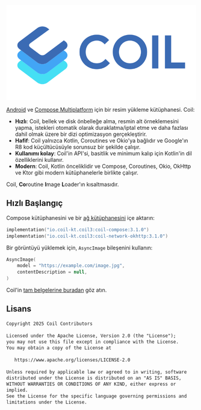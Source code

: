 ![Coil](logo.svg)

[Android](https://www.android.com/) ve [Compose Multiplatform](https://www.jetbrains.com/lp/compose-multiplatform/) için bir resim yükleme kütüphanesi. Coil:

- **Hızlı**: Coil, bellek ve disk önbelleğe alma, resmin alt örneklemesini yapma, istekleri otomatik olarak duraklatma/iptal etme ve daha fazlası dahil olmak üzere bir dizi optimizasyon gerçekleştirir.
- **Hafif**: Coil yalnızca Kotlin, Coroutines ve Okio'ya bağlıdır ve Google'ın R8 kod küçültücüsüyle sorunsuz bir şekilde çalışır.
- **Kullanımı kolay**: Coil'in API'si, basitlik ve minimum kalıp için Kotlin'in dil özelliklerini kullanır.
- **Modern**: Coil, Kotlin önceliklidir ve Compose, Coroutines, Okio, OkHttp ve Ktor gibi modern kütüphanelerle birlikte çalışır.

Coil, **Co**routine **I**mage **L**oader'ın kısaltmasıdır.

## Hızlı Başlangıç

Compose kütüphanesini ve bir [ağ kütüphanesini](https://coil-kt.github.io/coil/network/) içe aktarın:

```kotlin
implementation("io.coil-kt.coil3:coil-compose:3.1.0")
implementation("io.coil-kt.coil3:coil-network-okhttp:3.1.0")
```

Bir görüntüyü yüklemek için, `AsyncImage` bileşenini kullanın:

```kotlin
AsyncImage(
    model = "https://example.com/image.jpg",
    contentDescription = null,
)
```

Coil'in [tam belgelerine buradan](https://coil-kt.github.io/coil/getting_started/) göz atın.

## Lisans

    Copyright 2025 Coil Contributors

    Licensed under the Apache License, Version 2.0 (the "License");
    you may not use this file except in compliance with the License.
    You may obtain a copy of the License at

       https://www.apache.org/licenses/LICENSE-2.0

    Unless required by applicable law or agreed to in writing, software
    distributed under the License is distributed on an "AS IS" BASIS,
    WITHOUT WARRANTIES OR CONDITIONS OF ANY KIND, either express or implied.
    See the License for the specific language governing permissions and
    limitations under the License.
